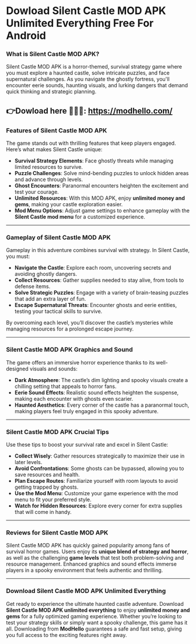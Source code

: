 # Dowload Silent Castle MOD APK Unlimited Everything Free For Android 

### What is Silent Castle MOD APK?

Silent Castle MOD APK is a horror-themed, survival strategy game where you must explore a haunted castle, solve intricate puzzles, and face supernatural challenges. As you navigate the ghostly fortress, you'll encounter eerie sounds, haunting visuals, and lurking dangers that demand quick thinking and strategic planning.



👉Dowload here 👻🧛🏻: https://modhello.com/
---

### Features of Silent Castle MOD APK

The game stands out with thrilling features that keep players engaged. Here’s what makes Silent Castle unique:

- **Survival Strategy Elements**: Face ghostly threats while managing limited resources to survive.
- **Puzzle Challenges**: Solve mind-bending puzzles to unlock hidden areas and advance through levels.
- **Ghost Encounters**: Paranormal encounters heighten the excitement and test your courage.
- **Unlimited Resources**: With this MOD APK, enjoy **unlimited money and gems**, making your castle exploration easier.
- **Mod Menu Options**: Adjust game settings to enhance gameplay with the **Silent Castle mod menu** for a customized experience.

---

### Gameplay of Silent Castle MOD APK

Gameplay in this adventure combines survival with strategy. In Silent Castle, you must:

- **Navigate the Castle**: Explore each room, uncovering secrets and avoiding ghostly dangers.
- **Collect Resources**: Gather supplies needed to stay alive, from tools to defense items.
- **Solve Strategic Puzzles**: Engage with a variety of brain-teasing puzzles that add an extra layer of fun.
- **Escape Supernatural Threats**: Encounter ghosts and eerie entities, testing your tactical skills to survive.

By overcoming each level, you’ll discover the castle’s mysteries while managing resources for a prolonged escape journey.

---

### Silent Castle MOD APK Graphics and Sound

The game offers an immersive horror experience thanks to its well-designed visuals and sounds:

- **Dark Atmosphere**: The castle’s dim lighting and spooky visuals create a chilling setting that appeals to horror fans.
- **Eerie Sound Effects**: Realistic sound effects heighten the suspense, making each encounter with ghosts even scarier.
- **Haunted Aesthetics**: Every corner of the castle has a paranormal touch, making players feel truly engaged in this spooky adventure.

---

### Silent Castle MOD APK Crucial Tips

Use these tips to boost your survival rate and excel in Silent Castle:

- **Collect Wisely**: Gather resources strategically to maximize their use in later levels.
- **Avoid Confrontations**: Some ghosts can be bypassed, allowing you to save resources and health.
- **Plan Escape Routes**: Familiarize yourself with room layouts to avoid getting trapped by ghosts.
- **Use the Mod Menu**: Customize your game experience with the mod menu to fit your preferred style.
- **Watch for Hidden Resources**: Explore every corner for extra supplies that will come in handy.

---

### Reviews for Silent Castle MOD APK

Silent Castle MOD APK has quickly gained popularity among fans of survival horror games. Users enjoy its **unique blend of strategy and horror**, as well as the challenging **game levels** that test both problem-solving and resource management. Enhanced graphics and sound effects immerse players in a spooky environment that feels authentic and thrilling.

---

### Download Silent Castle MOD APK Unlimited Everything

Get ready to experience the ultimate haunted castle adventure. Download **Silent Castle MOD APK unlimited everything** to enjoy **unlimited money and gems** for a fully optimized gaming experience. Whether you’re looking to test your strategy skills or simply want a spooky challenge, this game has it all. Downloading from **ModHello** guarantees a safe and fast setup, giving you full access to the exciting features right away.

